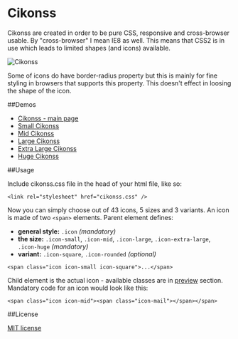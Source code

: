 Cikonss
=========

Cikonss are created in order to be pure CSS, responsive and cross-browser usable. By "cross-browser" I mean IE8 as well. This means that CSS2 is in use which leads to limited shapes (and icons) available.

![Cikonss](http://cikonss.zzapwebdesign.com/assets/cikonss.png)

Some of icons do have border-radius property but this is mainly for fine styling in browsers that supports this property. This doesn't effect in loosing the shape of the icon.

##Demos

- [Cikonss - main page](http://cikonss.zzapwebdesign.com/)
- [Small Cikonss](http://cikonss.zzapwebdesign.com/small-icons.html)
- [Mid Cikonss](http://cikonss.zzapwebdesign.com/mid-icons.html)
- [Large Cikonss](http://cikonss.zzapwebdesign.com/large-icons.html)
- [Extra Large Cikonss](http://cikonss.zzapwebdesign.com/extra-large-icons.html)
- [Huge Cikonss](http://cikonss.zzapwebdesign.com/huge-icons.html)

##Usage

Include cikonss.css file in the head of your html file, like so:

`<link rel="stylesheet" href="cikonss.css" />`

Now you can simply choose out of 43 icons, 5 sizes and 3 variants. An icon is made of two `<span>` elements. Parent element defines:

  - **general style:** `.icon` *(mandatory)*
  - **the size:** `.icon-small`, `.icon-mid`, `.icon-large`, `.icon-extra-large`, `.icon-huge` *(mandatory)*
  - **variant:** `.icon-square`, `.icon-rounded` *(optional)*

`<span class="icon icon-small icon-square">...</span>`

Child element is the actual icon - available classes are in [preview](http://cikonss.zzapwebdesign.com/index.html#preview) section. Mandatory code for an icon would look like this:

`<span class="icon icon-mid"><span class="icon-mail"></span></span>`

##License

[MIT license](http://opensource.org/licenses/MIT)